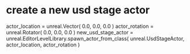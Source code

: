# create a new usd stage actor
actor_location = unreal.Vector( 0.0, 0.0, 0.0 )
actor_rotation = unreal.Rotator( 0.0, 0.0, 0.0 )
new_usd_stage_actor = unreal.EditorLevelLibrary.spawn_actor_from_class( unreal.UsdStageActor, actor_location, actor_rotation )